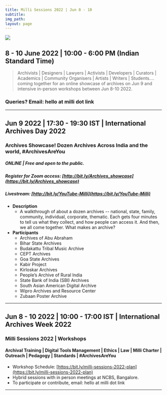 ```yaml
---
title: Milli Sessions 2022 | Jun 8 - 10
subtitle: 
img_path: 
layout: page
---
```



![](https://i.imgur.com/U8W0JhT.png)



## 8 - 10 June 2022 | 10:00 - 6:00 PM (Indian Standard Time)

> Archivists | Designers | Lawyers | Activists | Developers | Curators | Academics | Community Organisers | Artists | Writers | Students....
> coming together for an online showcase of archives on Jun 9 and intensive in-person workshops between Jun 8-10 2022.
> 

### Queries? Email: hello at milli dot link 

---

## Jun 9 2022 | 17:30 - 19:30 IST | International Archives Day 2022


### Archives Showcase! Dozen Archives Across India and the world, #ArchivesAreYou

##### ONLINE | Free and open to the public.
##### Register for Zoom access: [http://bit.ly/Archives_showcase](https://bit.ly/Archives_showcase)
##### Livestream: [http://bit.ly/YouTube-Milli](https://bit.ly/YouTube-Milli)

* **Description**
    * A walkthrough of about a dozen archives -- national, state, family, community, individual, corporate, thematic. Each gets four minutes to tell us what they collect, and how people can access it. And then, we all come together. What makes an archive?
* **Participants**
    * Archives of Abu Abraham
    * Bihar State Archives
    * Budakattu Tribal Music Archive
    * CEPT Archives
    * Goa State Archives
    * Kabir Project
    * Kirloskar Archives
    * People’s Archive of Rural India
    * State Bank of India (SBI) Archives
    * South Asian American Digital Archive
    * Wipro Archives and Resource Center
    * Zubaan Poster Archive  

---

## Jun 8 - 10 2022 | 10:00 - 17:00 IST | International Archives Week 2022

### Milli Sessions 2022 | Workshops
#### Archival Training | Digital Tools Management | Ethics | Law | Milli Charter | Outreach | Pedagogy | Standards | #ArchivesAreYou

* Workshop Schedule: [https://bit.ly/milli-sessions-2022-plan](https://bit.ly/milli-sessions-2022-plan)
* Hybrid sessions with in person meetings at NCBS, Bangalore. 
* To participate or contribute, email: hello at milli dot link


---



